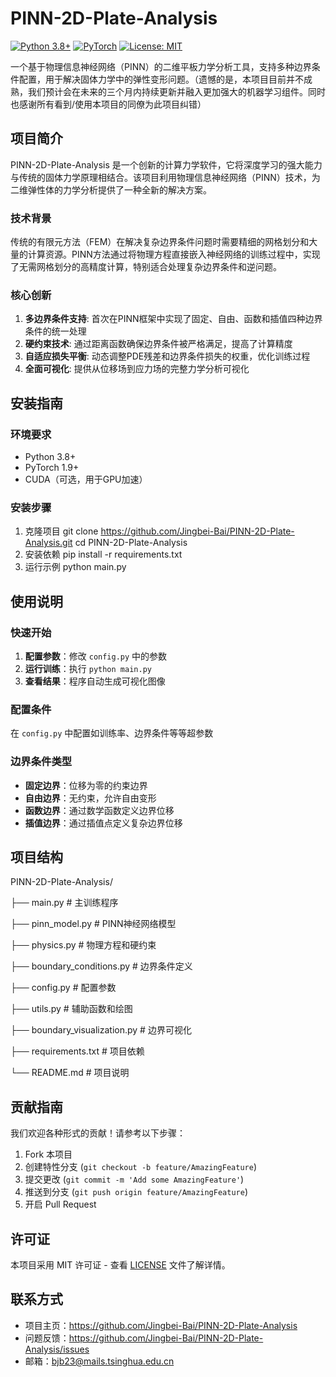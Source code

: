 # PINN-2D-Plate-Analysis

[![Python 3.8+](https://img.shields.io/badge/python-3.8+-blue.svg)](https://www.python.org/downloads/)
[![PyTorch](https://img.shields.io/badge/PyTorch-1.9+-red.svg)](https://pytorch.org/)
[![License: MIT](https://img.shields.io/badge/License-MIT-yellow.svg)](https://opensource.org/licenses/MIT)

一个基于物理信息神经网络（PINN）的二维平板力学分析工具，支持多种边界条件配置，用于解决固体力学中的弹性变形问题。（遗憾的是，本项目目前并不成熟，我们预计会在未来的三个月内持续更新并融入更加强大的机器学习组件。同时也感谢所有看到/使用本项目的同僚为此项目纠错）

## 项目简介

PINN-2D-Plate-Analysis 是一个创新的计算力学软件，它将深度学习的强大能力与传统的固体力学原理相结合。该项目利用物理信息神经网络（PINN）技术，为二维弹性体的力学分析提供了一种全新的解决方案。

### 技术背景

传统的有限元方法（FEM）在解决复杂边界条件问题时需要精细的网格划分和大量的计算资源。PINN方法通过将物理方程直接嵌入神经网络的训练过程中，实现了无需网格划分的高精度计算，特别适合处理复杂边界条件和逆问题。

### 核心创新

1. **多边界条件支持**: 首次在PINN框架中实现了固定、自由、函数和插值四种边界条件的统一处理
2. **硬约束技术**: 通过距离函数确保边界条件被严格满足，提高了计算精度
3. **自适应损失平衡**: 动态调整PDE残差和边界条件损失的权重，优化训练过程
4. **全面可视化**: 提供从位移场到应力场的完整力学分析可视化

## 安装指南

### 环境要求

- Python 3.8+
- PyTorch 1.9+
- CUDA（可选，用于GPU加速）

### 安装步骤

1. 克隆项目
git clone https://github.com/Jingbei-Bai/PINN-2D-Plate-Analysis.git
cd PINN-2D-Plate-Analysis
2. 安装依赖
pip install -r requirements.txt
3. 运行示例
python main.py
## 使用说明

### 快速开始

1. **配置参数**：修改 `config.py` 中的参数
2. **运行训练**：执行 `python main.py`
3. **查看结果**：程序自动生成可视化图像

### 配置条件

在 `config.py` 中配置如训练率、边界条件等等超参数


### 边界条件类型

- **固定边界**：位移为零的约束边界
- **自由边界**：无约束，允许自由变形
- **函数边界**：通过数学函数定义边界位移
- **插值边界**：通过插值点定义复杂边界位移

## 项目结构

PINN-2D-Plate-Analysis/

├── main.py # 主训练程序

├── pinn_model.py # PINN神经网络模型

├── physics.py # 物理方程和硬约束

├── boundary_conditions.py # 边界条件定义

├── config.py # 配置参数

├── utils.py # 辅助函数和绘图

├── boundary_visualization.py # 边界可视化

├── requirements.txt # 项目依赖

└── README.md # 项目说明

## 贡献指南

我们欢迎各种形式的贡献！请参考以下步骤：

1. Fork 本项目
2. 创建特性分支 (`git checkout -b feature/AmazingFeature`)
3. 提交更改 (`git commit -m 'Add some AmazingFeature'`)
4. 推送到分支 (`git push origin feature/AmazingFeature`)
5. 开启 Pull Request

## 许可证

本项目采用 MIT 许可证 - 查看 [LICENSE](LICENSE) 文件了解详情。

## 联系方式

- 项目主页：https://github.com/Jingbei-Bai/PINN-2D-Plate-Analysis
- 问题反馈：https://github.com/Jingbei-Bai/PINN-2D-Plate-Analysis/issues
- 邮箱：bjb23@mails.tsinghua.edu.cn

